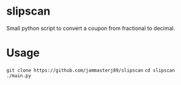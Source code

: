 # slipscan

Small python script to convert a coupon from fractional to decimal.

# Usage

`git clone https://github.com/jammasterj89/slipscan`
`cd slipscan`
`./main.py`
